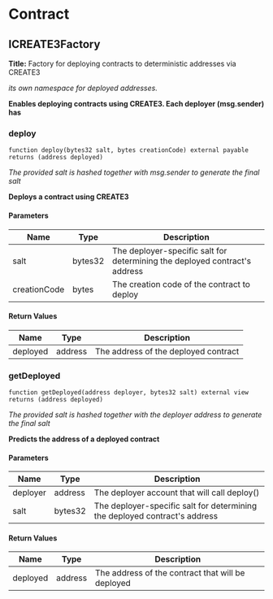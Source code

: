 # Contract 

## ICREATE3Factory

**Title:** Factory for deploying contracts to deterministic addresses via CREATE3

_its own namespace for deployed addresses._

**Enables deploying contracts using CREATE3. Each deployer (msg.sender) has**

### deploy

```solidity
function deploy(bytes32 salt, bytes creationCode) external payable returns (address deployed)
```

_The provided salt is hashed together with msg.sender to generate the final salt_

**Deploys a contract using CREATE3**

#### Parameters

| Name | Type | Description |
| ---- | ---- | ----------- |
| salt | bytes32 | The deployer-specific salt for determining the deployed contract's address |
| creationCode | bytes | The creation code of the contract to deploy |

#### Return Values

| Name | Type | Description |
| ---- | ---- | ----------- |
| deployed | address | The address of the deployed contract |

### getDeployed

```solidity
function getDeployed(address deployer, bytes32 salt) external view returns (address deployed)
```

_The provided salt is hashed together with the deployer address to generate the final salt_

**Predicts the address of a deployed contract**

#### Parameters

| Name | Type | Description |
| ---- | ---- | ----------- |
| deployer | address | The deployer account that will call deploy() |
| salt | bytes32 | The deployer-specific salt for determining the deployed contract's address |

#### Return Values

| Name | Type | Description |
| ---- | ---- | ----------- |
| deployed | address | The address of the contract that will be deployed |

